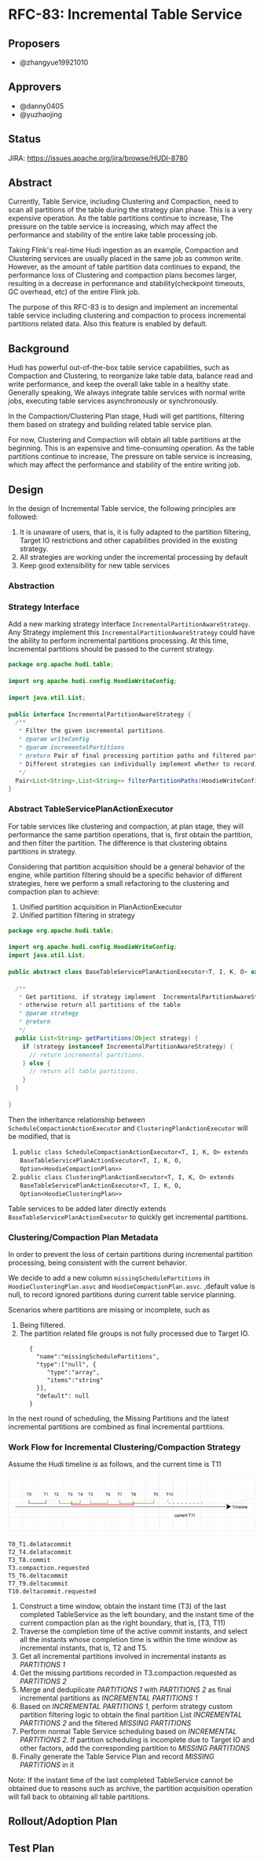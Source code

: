<!--
  Licensed to the Apache Software Foundation (ASF) under one or more
  contributor license agreements.  See the NOTICE file distributed with
  this work for additional information regarding copyright ownership.
  The ASF licenses this file to You under the Apache License, Version 2.0
  (the "License"); you may not use this file except in compliance with
  the License.  You may obtain a copy of the License at

       http://www.apache.org/licenses/LICENSE-2.0

  Unless required by applicable law or agreed to in writing, software
  distributed under the License is distributed on an "AS IS" BASIS,
  WITHOUT WARRANTIES OR CONDITIONS OF ANY KIND, either express or implied.
  See the License for the specific language governing permissions and
  limitations under the License.
-->
# RFC-83: Incremental Table Service

## Proposers
- @zhangyue19921010

## Approvers
- @danny0405
- @yuzhaojing

## Status
JIRA: https://issues.apache.org/jira/browse/HUDI-8780

## Abstract
Currently, Table Service, including Clustering and Compaction, need to scan all partitions of the table during the strategy 
plan phase. This is a very expensive operation. As the table partitions continue to increase, The pressure on the table 
service is increasing, which may affect the performance and stability of the entire lake table processing job.

Taking Flink's real-time Hudi ingestion as an example, Compaction and Clustering services are usually placed in the same 
job as common write. However, as the amount of table partition data continues to expand, the performance loss of Clustering 
and compaction plans becomes larger, resulting in a decrease in performance and stability(checkpoint timeouts, GC overhead, etc) 
of the entire Flink job.

The purpose of this RFC-83 is to design and implement an incremental table service including clustering and compaction 
to process incremental partitions related data. Also this feature is enabled by default.

## Background
Hudi has powerful out-of-the-box table service capabilities, such as Compaction and Clustering, to reorganize lake table 
data, balance read and write performance, and keep the overall lake table in a healthy state. Generally speaking, We always 
integrate table services with normal write jobs, executing table services asynchronously or synchronously.

In the Compaction/Clustering Plan stage, Hudi will get partitions, filtering them based on strategy and building 
related table service plan.

For now, Clustering and Compaction will obtain all table partitions at the beginning. This is an expensive and time-consuming 
operation. As the table partitions continue to increase, The pressure on table service is increasing, which may affect the 
performance and stability of the entire writing job.

## Design
In the design of Incremental Table service, the following principles are followed:
1. It is unaware of users, that is, it is fully adapted to the partition filtering, Target IO restrictions and other capabilities provided in the existing strategy.
2. All strategies are working under the incremental processing by default
3. Keep good extensibility for new table services

### Abstraction

### Strategy Interface
Add a new marking strategy interface `IncrementalPartitionAwareStrategy`. Any Strategy implement this `IncrementalPartitionAwareStrategy` 
could have the ability to perform incremental partitions processing. At this time, Incremental partitions should be 
passed to the current strategy.

```java
package org.apache.hudi.table;

import org.apache.hudi.config.HoodieWriteConfig;

import java.util.List;

public interface IncrementalPartitionAwareStrategy {
  /**
   * Filter the given incremental partitions.
   * @param writeConfig
   * @param incrementalPartitions 
   * @return Pair of final processing partition paths and filtered partitions which will be recorded as missing partitions.
   * Different strategies can individually implement whether to record, or which partitions to record as missing partitions.
   */
  Pair<List<String>,List<String>> filterPartitionPaths(HoodieWriteConfig writeConfig, List<String> incrementalPartitions);
}

```

### Abstract TableServicePlanActionExecutor
For table services like clustering and compaction, at plan stage, they will performance the same partition operations, 
that is, first obtain the partition, and then filter the partition. The difference is that clustering obtains partitions in strategy.

Considering that partition acquisition should be a general behavior of the engine, while partition filtering should be a
specific behavior of different strategies, here we perform a small refactoring to the clustering and compaction plan to achieve:
1. Unified partition acquisition in PlanActionExecutor
2. Unified partition filtering in strategy

```java
package org.apache.hudi.table;

import org.apache.hudi.config.HoodieWriteConfig;
import java.util.List;

public abstract class BaseTableServicePlanActionExecutor<T, I, K, O> extends BaseActionExecutor<T, I, K, O> {

  /**
   * Get partitions, if strategy implement `IncrementalPartitionAwareStrategy` then return incremental partitions, 
   * otherwise return all partitions of the table
   * @param strategy
   * @return
   */
  public List<String> getPartitions(Object strategy) {
    if (strategy instanceof IncrementalPartitionAwareStrategy) {
      // return incremental partitions.
    } else {
      // return all table partitions.
    }
  }
  
}
```

Then the inheritance relationship between `ScheduleCompactionActionExecutor` and `ClusteringPlanActionExecutor` will be modified, that is
1. `public class ScheduleCompactionActionExecutor<T, I, K, O> extends BaseTableServicePlanActionExecutor<T, I, K, O, Option<HoodieCompactionPlan>>`
2. `public class ClusteringPlanActionExecutor<T, I, K, O> extends BaseTableServicePlanActionExecutor<T, I, K, O, Option<HoodieClusteringPlan>>`

Table services to be added later directly extends `BaseTableServicePlanActionExecutor` to quickly get incremental partitions.

### Clustering/Compaction Plan Metadata
In order to prevent the loss of certain partitions during incremental partition processing, being consistent with the current behavior.

We decide to add a new column `missingSchedulePartitions` in `HoodieClusteringPlan.asvc` and `HoodieCompactionPlan.asvc`. 
,default value is null, to record ignored partitions during current table service planning.

Scenarios where partitions are missing or incomplete, such as
1. Being filtered.
2. The partition related file groups is not fully processed due to Target IO.

```avro schema
      {
        "name":"missingSchedulePartitions",
        "type":["null", {
           "type":"array",
           "items":"string"
        }],
        "default": null
      }
```

In the next round of scheduling, the Missing Partitions and the latest incremental partitions are combined as final incremental partitions.

### Work Flow for Incremental Clustering/Compaction Strategy

Assume the Hudi timeline is as follows, and the current time is T11

![timeline.png](timeline.png)
```text
T0_T1.delatacommit
T2_T4.delatacommit
T3_T8.commit
T3.compaction.requested
T5_T6.deltacommit
T7_T9.deltacommit
T10.deltacommit.requested
```

1. Construct a time window, obtain the instant time (T3) of the last completed TableService as the left boundary, and the instant time of the current compaction plan as the right boundary, that is, [T3, T11)
2. Traverse the completion time of the active commit instants, and select all the instants whose completion time is within the time window as incremental instants, that is, T2 and T5.
3. Get all incremental partitions involved in incremental instants as *PARTITIONS 1*
4. Get the missing partitions recorded in T3.compaction.requested as *PARTITIONS 2*
5. Merge and deduplicate *PARTITIONS 1* with *PARTITIONS 2* as final incremental partitions as *INCREMENTAL PARTITIONS 1*
6. Based on *INCREMENTAL PARTITIONS 1*, perform strategy custom partition filtering logic to obtain the final partition List *INCREMENTAL PARTITIONS 2* and the filtered *MISSING PARTITIONS*
7. Perform normal Table Service scheduling based on *INCREMENTAL PARTITIONS 2*. If partition scheduling is incomplete due to Target IO and other factors, add the corresponding partition to *MISSING PARTITIONS*
8. Finally generate the Table Service Plan and record *MISSING PARTITIONS* in it

Note: If the instant time of the last completed TableService cannot be obtained due to reasons such as archive, the partition
acquisition operation will fall back to obtaining all table partitions.

## Rollout/Adoption Plan


## Test Plan